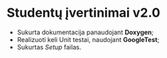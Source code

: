 
# Studentų įvertinimai v2.0

* Sukurta dokumentacija panaudojant **Doxygen**;
* Realizuoti keli Unit testai, naudojant **GoogleTest**;
* Sukurtas *Setup* failas.
